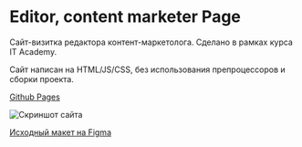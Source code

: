 # Editor, content marketer Page #
Сайт-визитка редактора контент-маркетолога. Сделано в рамках курса IT Academy.

Сайт написан на HTML/JS/CSS, без использования препроцессоров и сборки проекта.

[Github Pages](https://noxydizer.github.io/Exam/)

![Скриншот сайта](./redme_img.png)


[Исходный макет на Figma](https://www.figma.com/file/HXYT768G9rfddnt6ctVZjm/%D0%BA%D0%BE%D0%BD%D1%82%D0%B5%D0%BD%D1%82-%D0%BC%D0%B0%D1%80%D0%BA%D0%B5%D1%82%D0%BE%D0%BB%D0%BE%D0%B3?node-id=0%3A1&mode=dev)